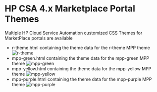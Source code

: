 # HP CSA 4.x Marketplace Portal Themes

Multiple HP Cloud Service Automation customized CSS Themes for MarketPlace portals are available

* r-theme.html containing the theme data for the r-theme MPP theme
![r-theme](https://cloud.githubusercontent.com/assets/14251830/10383884/f2afb208-6e34-11e5-913c-48edfefd022d.png)
* mpp-green.html containing the theme data for the mpp-green MPP theme
![mpp-green](https://cloud.githubusercontent.com/assets/14251830/10383886/f5365ea0-6e34-11e5-87ae-8ffc4aa3fb76.png)
* mpp-yellow.html containing the theme data for the mpp-yellow MPP theme
![mpp-yellow](https://cloud.githubusercontent.com/assets/14251830/10383888/f73bcdfc-6e34-11e5-8319-e2ae8f39baf5.png)
* mpp-purple.html containing the theme data for the mpp-purple MPP theme
![mpp-purple](https://cloud.githubusercontent.com/assets/14251830/10383890/f93ea41c-6e34-11e5-8004-ff78ac3af0a4.png)

